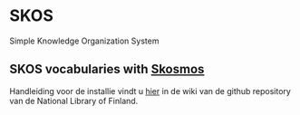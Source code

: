 # SKOS
Simple Knowledge Organization System

## SKOS vocabularies with [Skosmos](http://skosmos.org/)
Handleiding voor de installie vindt u [hier](https://github.com/NatLibFi/Skosmos/wiki/Installation) in de wiki van de github repository van de National Library of Finland.
